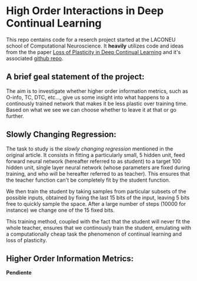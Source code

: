 # High Order Interactions in Deep Continual Learning

This repo centains code for a reserch project started at the LACONEU school of Computational Neuroscience. It **heavily** utilizes code and ideas from the the paper [Loss of Plasticity in Deep Continual Learning](https://doi.org/10.1038/s41586-024-07711-7) and it's associated [github repo](https://github.com/shibhansh/loss-of-plasticity/tree/main).

## A brief geal statement of the project:

The aim is to investigate whether higher order information metrics, such as O-info, TC, DTC, etc..., give us some insight into what happens to a continously trained network that makes it be less plastic over training time. Based on what we see we can choose whether to leave it at that or go further.

## Slowly Changing Regression:

The task to study is the _slowly changing regression_ mentioned in the original article. It consists in fitting a particularly small, 5 hidden unit, feed forward neural network (hereafter referred to as student) to a target 100 hidden unit, single layer neural network (whose parameters are fixed during training, and who will be hereafter referred to as teacher). This ensures that the teacher function can't be completely fit by the student function. 

We then train the student by taking samples from particular subsets of the possible inputs, obtained by fixing the last 15 bits of the input, leaving 5 bits free to quickly sample the space. After a large number of steps (10000 for instance) we change one of the 15 fixed bits. 

This training method, coupled with the fact that the student will never fit the whole teacher, ensures that we continously train the student, emulating with a computationally cheap task the phenomenon of continual learning and loss of plasticity.

## Higher Order Information Metrics:

**Pendiente**
